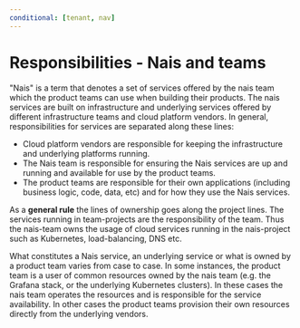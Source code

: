 ```yaml
---
conditional: [tenant, nav]
---
```


# Responsibilities - Nais and teams

"Nais" is a term that denotes a set of services offered by the nais team which the product teams can use when building their products.
The nais services are built on infrastructure and underlying services offered by different infrastructure teams and cloud platform vendors.
In general, responsibilities for services are separated along these lines:

- Cloud platform vendors are responsible for keeping the infrastructure and underlying platforms running.
- The Nais team is responsible for ensuring the Nais services are up and running and available for use by the product teams.
- The product teams are responsible for their own applications (including business logic, code, data, etc) and for how they use the Nais services.

As a **general rule** the lines of ownership goes along the project lines. The services running in team-projects are the responsibility of the team. Thus the nais-team owns the usage of cloud services running in the nais-project such as Kubernetes, load-balancing, DNS etc. 

What constitutes a Nais service, an underlying service or what is owned by a product team varies from case to case.
In some instances, the product team is a user of common resources owned by the nais team (e.g. the Grafana stack, or the underlying Kubernetes clusters).
In these cases the nais team operates the resources and is responsible for the service availability.
In other cases the product teams provision their own resources directly from the underlying vendors.
